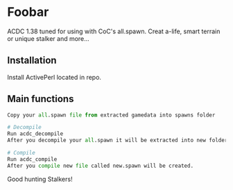 # Foobar

ACDC 1.38 tuned for using with CoC's all.spawn. Creat a-life, smart terrain or unique stalker and more...

## Installation

Install ActivePerl located in repo.

## Main functions

```python
Copy your all.spawn file from extracted gamedata into spawns folder

# Decompile 
Run acdc_decompile
After you decompile your all.spawn it will be extracted into new folder all_cs

# Compile
Run acdc_compile
After you compile new file called new.spawn will be created. 
```

Good hunting Stalkers!
